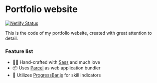 # Portfolio website
[![Netlify Status](https://api.netlify.com/api/v1/badges/93890825-b8cf-4254-8758-ae8707d26b9b/deploy-status)](https://app.netlify.com/sites/epic-hermann-27cfe3/deploys)

This is the code of my portfolio website, created with great attention to detail.

### Feature list
* 👨‍🔧 Hand-crafted with [Sass](https://sass-lang.com/) and much love
* 📦 Uses [Parcel](https://parceljs.org/) as web application bundler
* 📶 Utilizes [ProgressBar.js](https://progressbarjs.readthedocs.io/en/latest/) for skill indicators
